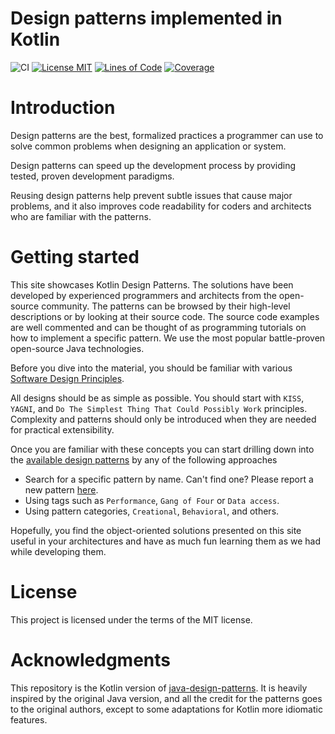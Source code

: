 # Design patterns implemented in Kotlin

![CI](https://github.com/yonatankarp/kotlin-design-patterns/workflows/ci/badge.svg)
[![License MIT](https://img.shields.io/badge/license-MIT-blue.svg)](https://raw.githubusercontent.com/iluwatar/java-design-patterns/master/LICENSE.md)
[![Lines of Code](https://sonarcloud.io/api/project_badges/measure?project=yonatankarp_kotlin-design-patterns&metric=ncloc)](https://sonarcloud.io/dashboard?id=yonatankarp_kotlin-design-patterns)
[![Coverage](https://sonarcloud.io/api/project_badges/measure?project=yonatankarp_kotlin-design-patterns&metric=coverage)](https://sonarcloud.io/dashboard?id=yonatankarp_kotlin-design-patterns)

# Introduction

Design patterns are the best, formalized practices a programmer can use to
solve common problems when designing an application or system.

Design patterns can speed up the development process by providing tested, proven
development paradigms.

Reusing design patterns help prevent subtle issues that cause major
problems, and it also improves code readability for coders and architects who
are familiar with the patterns.

# Getting started

This site showcases Kotlin Design Patterns. The solutions have been developed by
experienced programmers and architects from the open-source community. The
patterns can be browsed by their high-level descriptions or by looking at their
source code. The source code examples are well commented and can be thought of
as programming tutorials on how to implement a specific pattern. We use the most
popular battle-proven open-source Java technologies.

Before you dive into the material, you should be familiar with various
[Software Design Principles](https://java-design-patterns.com/principles/).

All designs should be as simple as possible. You should start with `KISS`,
`YAGNI`, and `Do The Simplest Thing That Could Possibly Work` principles.
Complexity and patterns should only be introduced when they are needed for
practical extensibility.

Once you are familiar with these concepts you can start drilling down into the
[available design patterns](https://java-design-patterns.com/patterns/) by any
of the following approaches

- Search for a specific pattern by name. Can't find one? Please report a new pattern [here](https://github.com/yonatankarp/kotlin-design-patterns/issues).
- Using tags such as `Performance`, `Gang of Four` or `Data access`.
- Using pattern categories, `Creational`, `Behavioral`, and others.

Hopefully, you find the object-oriented solutions presented on this site useful
in your architectures and have as much fun learning them as we had while developing them.

# License

This project is licensed under the terms of the MIT license.

# Acknowledgments

This repository is the Kotlin version of [java-design-patterns](https://github.com/yonatankarp/java-design-patterns).
It is heavily inspired by the original Java version, and all the credit for the
patterns goes to the original authors, except to some adaptations for Kotlin
more idiomatic features.
